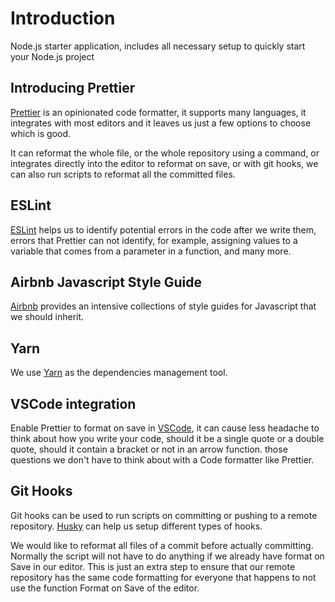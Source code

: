 # Introduction

Node.js starter application, includes all necessary setup to quickly start your Node.js project

## Introducing Prettier

[Prettier](https://prettier.io/) is an opinionated code formatter, it supports many languages, it integrates with most editors and it leaves us just a few options to choose which is good.

It can reformat the whole file, or the whole repository using a command, or integrates directly into the editor to reformat on save, or with git hooks, we can also run scripts to reformat all the committed files.

## ESLint

[ESLint](https://eslint.org/) helps us to identify potential errors in the code after we write them, errors that Prettier can not identify, for example, assigning values to a variable that comes from a parameter in a function, and many more.

## Airbnb Javascript Style Guide

[Airbnb](https://github.com/airbnb/javascript) provides an intensive collections of style guides for Javascript that we should inherit.

## Yarn

We use [Yarn](https://yarnpkg.com/en/) as the dependencies management tool.

## VSCode integration

Enable Prettier to format on save in [VSCode](https://github.com/prettier/prettier-vscode), it can cause less headache to think about how you write your code, should it be a single quote or a double quote, should it contain a bracket or not in an arrow function. those questions we don't have to think about with a Code formatter like Prettier.

## Git Hooks

Git hooks can be used to run scripts on committing or pushing to a remote repository.
[Husky](https://github.com/typicode/husky) can help us setup different types of hooks.

We would like to reformat all files of a commit before actually committing. Normally the script will not have to do anything if we already have format on Save in our editor. This is just an extra step to ensure that our remote repository has the same code formatting for everyone that happens to not use the function Format on Save of the editor.
